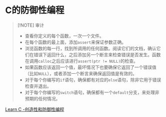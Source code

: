 # C的防御性编程

> [!NOTE] 审计
> - 查看你定义的每个函数，一次一个文件。
> - 在每个函数的最上面，添加`assert`来保证参数正确。
> - 浏览函数的每一行，找到所调用的任何函数。阅读它们的文档，确认它们在错误下返回什么，之后添加另一个断言来检查错误是否发生。函数在调用`calloc`之后应该进行`assert(ptr != NULL)`的检查。
> - 如果函数应该返回一个值，最坏情况下也要确保它返回了一个错误值（比如`NULL`），或者添加一个断言来确保返回值是有效的。
> - 对于每个你编写的`if`语句，确保都有对应的`else`语句，除非它用于错误检查并退出。
> - 对于每个你编写的`switch`语句，确保都有一个`default`分支，来处理非预期的任何情况。

[Learn C -创造性和防御性编程](https://wizardforcel.gitbooks.io/lcthw/content/ex27.html)

